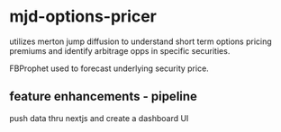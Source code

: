 # mjd-options-pricer

utilizes merton jump diffusion to understand short term options pricing premiums and identify arbitrage opps in specific securities.

FBProphet used to forecast underlying security price.

## feature enhancements - pipeline

push data thru nextjs and create a dashboard UI 
